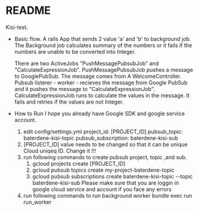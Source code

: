 # README

Kisi-test.

- Basic flow.
  A rails App that sends 2 value 'a' and 'b' to background job. The Background job calculates summary of the numbers or it fails if the numbers are unable to be converted into Integer.

  There are two ActiveJobs "PushMessagePubsubJob" and "CalculateExpressionJob".
  PushMessagePubsubJob pushes a message to GooglePubSub. The message comes from A WelcomeController.
  Pubsub listerer - worker - recieves the message from Google PubSub and it pushes the message to "CalculateExpressionJob".
  CalculateExpressionJob runs to calculate the values in the message.
  It fails and retries if the values are not Integer.

- How to Run
  I hope you already have Google SDK and google service account.
  1. edit config/settings.yml
     project_id: [PROJECT_ID]
     pubsub_topic: baterdene-kisi-topic
     pubsub_subscription: baterdene-kisi-sub
  2. [PROJECT_ID] value needs to be changed so that it can be unique Cloud uniqeq ID. Change it !!!
  3. run following commands to create pubsub project, topic ,and sub.
     1. gcloud projects create [PROJECT_ID]
     2. gcloud pubsub topics create my-project-baterdene-topic
     3. gcloud pubsub subscriptions create baterdene-kisi-topic --topic baterdene-kisi-sub
        Please make sure that you are loggin in google cloud service and account if you face any errors
  4. run following commands to run background worker
     bundle exec run run_worker
